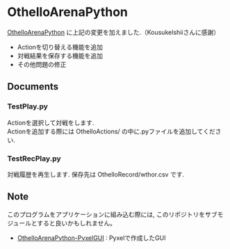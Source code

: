 # OthelloArenaPython
[OthelloArenaPython](https://github.com/KousukeIshii/OthelloArenaPython) に上記の変更を加えました.（KousukeIshiiさんに感謝）
* Actionを切り替える機能を追加
* 対戦結果を保存する機能を追加
* その他問題の修正

## Documents
### TestPlay.py
Actionを選択して対戦をします.\
Actionを追加する際には OthelloActions/ の中に.pyファイルを追加してください.


### TestRecPlay.py
対戦履歴を再生します. 保存先は OthelloRecord/wthor.csv です.

## Note
このプログラムをアプリケーションに組み込む際には, このリポジトリをサブモジュールとすると良いかもしれません。
* [OthelloArenaPython-PyxelGUI](https://github.com/kuritaro1122/OthelloArenaPython-PyxelGUI) : Pyxelで作成したGUI
